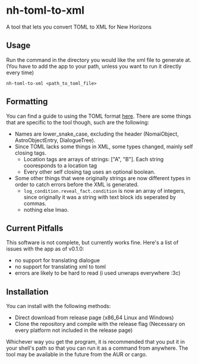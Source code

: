 # nh-toml-to-xml
A tool that lets you convert TOML to XML for New Horizons

## Usage

Run the command in the directory you would like the xml file to generate at.
(You have to add the app to your path, unless you want to run it directly every time)

`nh-toml-to-xml <path_to_toml_file>`

## Formatting

You can find a guide to using the TOML format [here](https://toml.io/en/v1.0.0). 
There are some things that are specific to the tool though, such are the following:

- Names are lower_snake_case, excluding the header (NomaiObject, AstroObjectEntry, DialogueTree).
- Since TOML lacks some things in XML, some types changed, mainly self closing tags.
  - Location tags are arrays of strings: ["A", "B"]. Each string cooresponds to a location tag
  - Every other self closing tag uses an optional boolean.
- Some other things that were originally strings are now different types in order to catch errors before the XML is generated.
  - `log_condition.reveal_fact.condition` is now an array of integers, since originally it was a string with text block ids
    seperated by commas.
  - nothing else lmao.

## Current Pitfalls

This software is not complete, but currently works fine. Here's a list of issues with the app as of v0.1.0:

- no support for translating dialogue
- no support for translating xml to toml
- errors are likely to be hard to read (i used unwraps everywhere :3c)

## Installation

You can install with the following methods:

- Direct download from release page (x86_64 Linux and Windows)
- Clone the repository and compile with the release flag (Necessary on every platform not included in the release page)

Whichever way you get the program, it is recommended that you put it in your shell's path so that
you can run it as a command from anywhere. The tool may be available in the future from the AUR or cargo.
